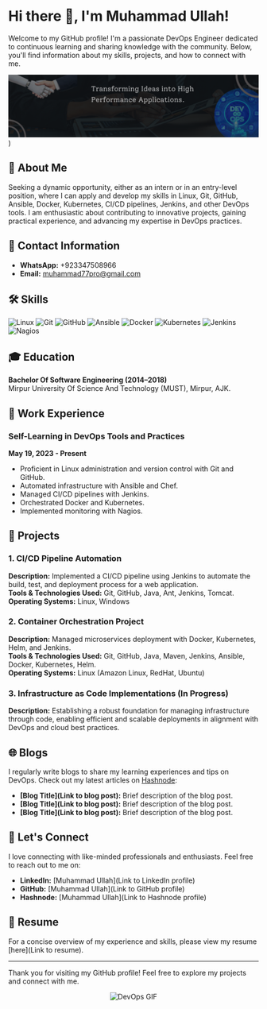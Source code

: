 # Hi there 👋, I'm Muhammad Ullah!

Welcome to my GitHub profile! I'm a passionate DevOps Engineer dedicated to continuous learning and sharing knowledge with the community. Below, you'll find information about my skills, projects, and how to connect with me.

![DevOps Banner](https://github.com/DevopsEngineerMuhammad/DevopsEngineerMuhammad/blob/main/Black%20Minimal%20Business%20Personal%20Profile%20Linkedin%20Banner%20(5).png)) <!-- Update with an appropriate banner image URL -->

## 🚀 About Me

Seeking a dynamic opportunity, either as an intern or in an entry-level position, where I can apply and develop my skills in Linux, Git, GitHub, Ansible, Docker, Kubernetes, CI/CD pipelines, Jenkins, and other DevOps tools. I am enthusiastic about contributing to innovative projects, gaining practical experience, and advancing my expertise in DevOps practices.

## 📧 Contact Information

- **WhatsApp:** +923347508966
- **Email:** muhammad77pro@gmail.com

## 🛠 Skills

![Linux](https://img.shields.io/badge/Linux-FCC624?style=for-the-badge&logo=linux&logoColor=black)
![Git](https://img.shields.io/badge/Git-F05032?style=for-the-badge&logo=git&logoColor=white)
![GitHub](https://img.shields.io/badge/GitHub-181717?style=for-the-badge&logo=github&logoColor=white)
![Ansible](https://img.shields.io/badge/Ansible-EE0000?style=for-the-badge&logo=ansible&logoColor=white)
![Docker](https://img.shields.io/badge/Docker-2496ED?style=for-the-badge&logo=docker&logoColor=white)
![Kubernetes](https://img.shields.io/badge/Kubernetes-326CE5?style=for-the-badge&logo=kubernetes&logoColor=white)
![Jenkins](https://img.shields.io/badge/Jenkins-D24939?style=for-the-badge&logo=jenkins&logoColor=white)
![Nagios](https://img.shields.io/badge/Nagios-000000?style=for-the-badge&logo=nagios&logoColor=white)

## 🎓 Education

**Bachelor Of Software Engineering (2014–2018)**  
Mirpur University Of Science And Technology (MUST), Mirpur, AJK.

## 💼 Work Experience

### Self-Learning in DevOps Tools and Practices
**May 19, 2023 - Present**

- Proficient in Linux administration and version control with Git and GitHub.
- Automated infrastructure with Ansible and Chef.
- Managed CI/CD pipelines with Jenkins.
- Orchestrated Docker and Kubernetes.
- Implemented monitoring with Nagios.

## 📂 Projects

### 1. CI/CD Pipeline Automation
**Description:** Implemented a CI/CD pipeline using Jenkins to automate the build, test, and deployment process for a web application.  
**Tools & Technologies Used:** Git, GitHub, Java, Ant, Jenkins, Tomcat.  
**Operating Systems:** Linux, Windows

### 2. Container Orchestration Project
**Description:** Managed microservices deployment with Docker, Kubernetes, Helm, and Jenkins.  
**Tools & Technologies Used:** Git, GitHub, Java, Maven, Jenkins, Ansible, Docker, Kubernetes, Helm.  
**Operating Systems:** Linux (Amazon Linux, RedHat, Ubuntu)

### 3. Infrastructure as Code Implementations (In Progress)
**Description:** Establishing a robust foundation for managing infrastructure through code, enabling efficient and scalable deployments in alignment with DevOps and cloud best practices.

## 🌐 Blogs

I regularly write blogs to share my learning experiences and tips on DevOps. Check out my latest articles on [Hashnode](https://hashnode.com/):

- **[Blog Title](Link to blog post):** Brief description of the blog post.
- **[Blog Title](Link to blog post):** Brief description of the blog post.
- **[Blog Title](Link to blog post):** Brief description of the blog post.

## 💬 Let's Connect

I love connecting with like-minded professionals and enthusiasts. Feel free to reach out to me on:

- **LinkedIn:** [Muhammad Ullah](Link to LinkedIn profile)
- **GitHub:** [Muhammad Ullah](Link to GitHub profile)
- **Hashnode:** [Muhammad Ullah](Link to Hashnode profile)

## 📄 Resume

For a concise overview of my experience and skills, please view my resume [here](Link to resume).

---

Thank you for visiting my GitHub profile! Feel free to explore my projects and connect with me.

<p align="center"><img src="https://miro.medium.com/v2/resize:fit:2000/1*xpBuOfOAQ4J8D1vAyncmbg.gif" alt="DevOps GIF" width="500"/></p>

















